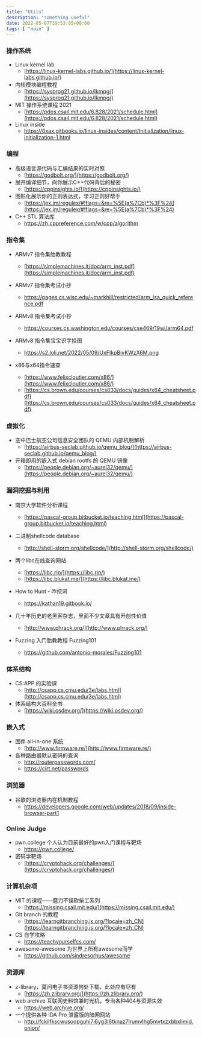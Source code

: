 ```yaml
---
title: "Utils"
description: "something useful"
date: 2022-05-07T19:53:05+08:00
tags: [ "main" ]
---
```




### 操作系统

- Linux kernel lab
  - [https://linux-kernel-labs.github.io/](https://linux-kernel-labs.github.io/)
- 内核模块编程教程
  - [https://sysprog21.github.io/lkmpg/](https://sysprog21.github.io/lkmpg/)
- MIT 操作系统课程 2021
  - [https://pdos.csail.mit.edu/6.828/2021/schedule.html](https://pdos.csail.mit.edu/6.828/2021/schedule.html)
- Linux inside
  - https://0xax.gitbooks.io/linux-insides/content/Initialization/linux-initialization-1.html



### 编程

- 高级语言源代码与汇编结果的实时对照
  - [https://godbolt.org/](https://godbolt.org/)
- 展开编译细节，向你展示C++代码背后的秘密
  - [https://cppinsights.io/](https://cppinsights.io/)
- 图形化展示你的正则表达式，学习正则好帮手
  - [https://jex.im/regulex/#!flags=&re=%5E(a%7Cb)*%3F%24](https://jex.im/regulex/#!flags=&re=%5E(a%7Cb)*%3F%24)
- C++ STL 算法库
  - https://zh.cppreference.com/w/cpp/algorithm



### 指令集

- ARMv7 指令集胎教教程
  - [https://simplemachines.it/doc/arm_inst.pdf](https://simplemachines.it/doc/arm_inst.pdf)
- ARMv7 指令集考试小抄
  - https://pages.cs.wisc.edu/~markhill/restricted/arm_isa_quick_reference.pdf
- ARMv8 指令集考试小抄
  - https://courses.cs.washington.edu/courses/cse469/19wi/arm64.pdf

- ARMv8 指令集宝宝识字挂图
  - https://s2.loli.net/2022/05/09/UxFIkpBivKWzX6M.png

- x86与x64指令速查
  - [https://www.felixcloutier.com/x86/](https://www.felixcloutier.com/x86/)
  - [https://cs.brown.edu/courses/cs033/docs/guides/x64_cheatsheet.pdf](https://cs.brown.edu/courses/cs033/docs/guides/x64_cheatsheet.pdf)



### 虚拟化

- 空中巴士航空公司信息安全团队的 QEMU 内部机制解析
  - [https://airbus-seclab.github.io/qemu_blog/](https://airbus-seclab.github.io/qemu_blog/)
- 开箱即用的嵌入式 debian rootfs 的 QEMU 镜像
  - [https://people.debian.org/~aurel32/qemu/](https://people.debian.org/~aurel32/qemu/)



### 漏洞挖掘与利用

- 南京大学软件分析课程
  - [https://pascal-group.bitbucket.io/teaching.html](https://pascal-group.bitbucket.io/teaching.html)
- 二进制shellcode database
  - [http://shell-storm.org/shellcode/](http://shell-storm.org/shellcode/)
- 两个libc在线查询网站
  - [https://libc.rip/](https://libc.rip/)
  - [https://libc.blukat.me/](https://libc.blukat.me/)
- How to Hunt - 咋挖洞
  - https://kathan19.gitbook.io/
- 几十年历史的老黑客杂志，里面不少文章具有开创性价值
  - [http://www.phrack.org/](http://www.phrack.org/)

- Fuzzing 入门胎教教程 Fuzzing101
  - https://github.com/antonio-morales/Fuzzing101



### 体系结构

- CS:APP 的实验课
  - [http://csapp.cs.cmu.edu/3e/labs.html](http://csapp.cs.cmu.edu/3e/labs.html)
- 体系结构大百科全书
  - [https://wiki.osdev.org/](https://wiki.osdev.org/)



### 嵌入式

- 固件 all-in-one 系统
  - [http://www.firmware.re/](http://www.firmware.re/)
- 各种路由器默认密码的查询
  - http://routerpasswords.com/
  - https://cirt.net/passwords



### 浏览器

- 谷歌的浏览器内在机制教程
  - https://developers.google.com/web/updates/2018/09/inside-browser-part1



### Online Judge

- pwn.college 个人认为目前最好的pwn入门课程与靶场
  - https://pwn.college/
- 密码学靶场
  - [https://cryptohack.org/challenges/](https://cryptohack.org/challenges/)



### 计算机杂项

- MIT 的课程——磨刀不误砍柴工系列
  - [https://missing.csail.mit.edu/](https://missing.csail.mit.edu/)
- Git branch 的教程
  - [https://learngitbranching.js.org/?locale=zh_CN](https://learngitbranching.js.org/?locale=zh_CN)
- CS 自学攻略
  - https://teachyourselfcs.com/
- awesome-awesome 为世界上所有awesome而学
  - https://github.com/sindresorhus/awesome



### 资源库

- z-library，莫问电子书资源何处下载，此处应有尽有
  - [https://zh.zlibrary.org/](https://zh.zlibrary.org/)
- web archive 互联网史料馆兼时光机，专治各种404与资源失效
  - https://web.archive.org/
- 一个提供各种 IDA Pro 泄露版的暗网网站
  - http://fckilfkscwusoopguhi7i6yg3l6tknaz7lrumvlhg5mvtxzxbbxlimid.onion/
